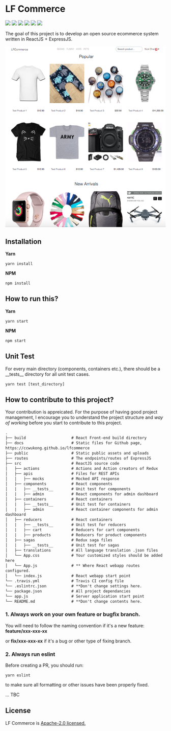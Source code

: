 # LF Commerce

<p>
  <img src="https://img.shields.io/badge/React-16.4.2-lightblue.svg">
  <img src="https://img.shields.io/badge/Redux-4.0.0-purple.svg">
  <img src="https://img.shields.io/badge/Nodejs-8.10.0-green.svg">
  <img src="https://img.shields.io/badge/Express-4.16.3-black.svg">
  <img src="https://img.shields.io/badge/Boostrap-4.+-purple.svg">
  <img src="https://img.shields.io/badge/MySQL-5.7.+-blue.svg">
</p>

The goal of this project is to develop an open source ecommerce system written in ReactJS + ExpressJS. 


![Alt Screenshot](./screenshot.png "Screenshot")


## Installation

**Yarn**
```console
yarn install
```

**NPM**

```console
npm install
```


## How to run this?

**Yarn**

```console
yarn start
```

**NPM**

```console
npm start
```

## Unit Test

For every main directory (components, containers etc.), there should be a \_\_tests\_\_ directory for all unit test cases.
```console
yarn test [test_directory]
```


## How to contribute to this project?

Your contribution is appreicated. For the purpose of having good project management, I encourage you to understand the project structure and *way of working* before you start to contribute to this project.

```
.
├── build                    # React Front-end build directory
├── docs                     # Static files for Github page, https://ccwukong.github.io/lfcommerce
├── public                   # Static public assets and uploads
├── routes                   # The endpoints/routes of ExpressJS
├── src                      # ReactJS source code
│   ├── actions              # Actions and Action creators of Redux
│   ├── apis                 # Files for REST APIs
│   │   ├── mocks            # Mocked API response
│   ├── components           # React components
│   |   ├── __tests__        # Unit test for components
│   |   ├── admin            # React components for admin dashboard
│   ├── containers           # React containers
│   |   ├── __tests__        # Unit test for containers
│   |   ├── admin            # React container components for admin dashboard
│   ├── reducers             # React containers
│   |   ├── __tests__        # Unit test for reducers
│   |   ├── cart             # Reducers for cart components
│   |   ├── products         # Reducers for product components
│   ├── sagas                # Redux saga files
│   |   ├── __tests__        # Unit test for sagas
│   ├── translations         # All language translation .json files
│   └── App.css              # Your customized styles should be added here
│   └── App.js               # ** Where React webapp routes configured.
│   └── index.js             # React webapp start point
└── .travis.yml              # Travis CI config file
└── .eslintrc.json           # **Don't change settings here.
└── package.json             # All project dependancies
└── app.js                   # Server application start point
└── README.md                # **Don't change contents here.
```

### 1. Always work on your own feature or bugfix branch.

You will need to follow the naming convention if it's a new feature:
**feature/xxx-xxx-xx**

or **fix/xxx-xxx-xx** if it's a bug or other type of fixing branch.


### 2. Always run eslint

Before creating a PR, you should run:
```console
yarn eslint
```
to make sure all formatting or other issues have been properly fixed.

...
TBC

## License
LF Commerce is [Apache-2.0 licensed.](https://github.com/ccwukong/lfcommerce/blob/master/LICENSE)

